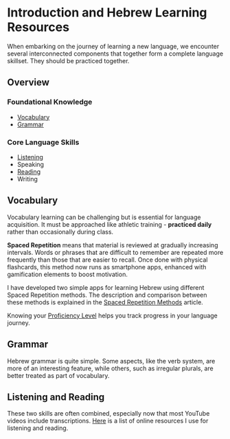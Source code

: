 # Introduction and Hebrew Learning Resources
When embarking on the journey of learning a new language, we encounter several interconnected components that together form a complete language skillset. They should be practiced together.

## Overview
### Foundational Knowledge
- [Vocabulary](/etc/about-language-learnig.md#vocabulary)
- [Grammar](/etc/about-language-learnig.md#grammar)

### Core Language Skills
- [Listening](/etc/about-language-learnig.md#listening-and-reading)
- Speaking
- [Reading](/etc/about-language-learnig.md#listening-and-reading)
- Writing 

## Vocabulary
Vocabulary learning can be challenging but is essential for language acquisition. It must be approached like athletic training - **practiced daily** rather than occasionally during class.

**Spaced Repetition** means that material is reviewed at gradually increasing intervals. Words or phrases that are difficult to remember are repeated more frequently than those that are easier to recall. Once done with physical flashcards, this method now runs as smartphone apps, enhanced with gamification elements to boost motivation.

I have developed two simple apps for learning Hebrew using different Spaced Repetition methods. The description and comparison between these methods is explained in the [Spaced Repetition Methods](/etc/spaced-repetition-methods.md) article.

Knowing your [Proficiency Level](/etc/hebrew-proficiency-levels.md) helps you track progress in your language journey.

## Grammar
Hebrew grammar is quite simple. Some aspects, like the verb system, are more of an interesting feature, while others, such as irregular plurals, are better treated as part of vocabulary.

## Listening and Reading
These two skills are often combined, especially now that most YouTube videos include transcriptions. [Here](/etc/learning-resources.md) is a list of online resources I use for listening and reading.
